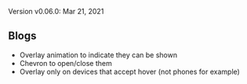 Version v0.06.0:  Mar 21, 2021
## Blogs
* Overlay animation to indicate they can be shown
* Chevron to open/close them
* Overlay only on devices that accept hover (not phones for example)